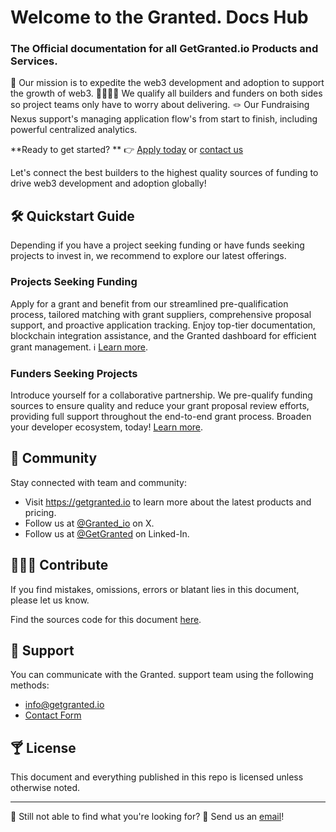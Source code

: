 # Welcome to the Granted. Docs Hub
### The Official documentation for all GetGranted.io Products and Services.

🎯 Our mission is to expedite the web3 development and adoption to support the growth of web3.
🫱🏾‍🫲🏼 We qualify all builders and funders on both sides so project teams only have to worry about delivering. 
🪢 Our Fundraising Nexus support's managing application flow's from start to finish, including powerful centralized analytics.

**Ready to get started? **
👉 [Apply today](​https://www.getgranted.io/granted-application) or [contact us](mailto:info@getgranted.io)

Let's connect the best builders to the highest quality sources of funding to drive web3 development and adoption globally! 

## 🛠️ Quickstart Guide
Depending if you have a project seeking funding or have funds seeking projects to invest in, we recommend to explore our latest offerings.

### Projects Seeking Funding
Apply for a grant and benefit from our streamlined pre-qualification process, tailored matching with grant suppliers, comprehensive proposal support, and proactive application tracking. Enjoy top-tier documentation, blockchain integration assistance, and the Granted dashboard for efficient grant management. ℹ️ [Learn more](FIXME).

### Funders Seeking Projects
Introduce yourself for a collaborative partnership. We pre-qualify funding sources to ensure quality and reduce your grant proposal review efforts, providing full support throughout the end-to-end grant process. Broaden your developer ecosystem, today! [Learn more](FIXME).

## 💬 Community
Stay connected with  team and community:
  * Visit https://getgranted.io to learn more about the latest products and pricing.
  * Follow us at [@Granted_io](https://twitter.com/Granted_io) on X.
  * Follow us at [@GetGranted](https://www.linkedin.com/company/get-granted/) on Linked-In.

## 👨🏿‍💻 Contribute
If you find mistakes, omissions, errors or blatant lies in this document, please let us know.

Find the sources code for this document [here](https://github.com/getgranted-io/granted-docs-hub).

## 🛟 Support
You can communicate with the Granted. support team using the following methods:
* ​[info@getgranted.io](mailto:info@getgranted.io)
* [Contact Form](https://www.getgranted.io/contact-us)

## 🍸 License
This document and everything published in this repo is  licensed unless otherwise noted.

---
👀 Still not able to find what you're looking for? 💌 Send us an [email](mailto:info@getgranted.io)!
